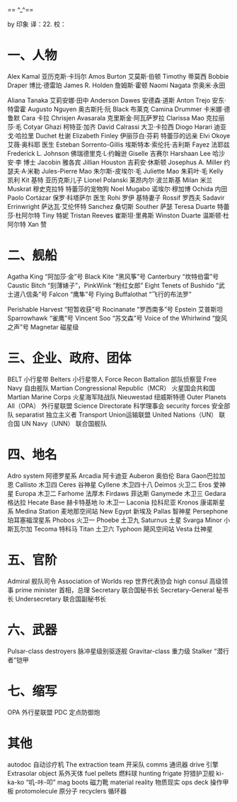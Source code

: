 == ^_^==

by 印象
译：22.
校：
# 一、人物
Alex Kamal 亚历克斯·卡玛尔
Amos Burton 艾莫斯·伯顿    Timothy 蒂莫西
Bobbie Draper 博比·德雷珀
James R. Holden 詹姆斯·霍顿
Naomi Nagata 奈奥米·永田


Aliana Tanaka 艾莉安娜·田中
Anderson Dawes 安德森·道斯
Anton Trejo 安东·特雷霍
Augusto Nguyen 奥古斯托·阮
Black 布莱克
Camina Drummer 卡米娜·德鲁默
Cara 卡拉
Chrisjen Avasarala 克里斯金·阿瓦萨罗拉
Clarissa Mao 克拉丽莎·毛
Cotyar Ghazi 柯特亚·加齐
David Calrassi 大卫·卡拉西
Diogo Harari 迪亚戈·哈拉里
Duchet 杜谢
Elizabeth Finley 伊丽莎白·芬莉 特蕾莎的远亲
Elvi Okoye 艾薇·奥科耶 医生
Esteban Sorrento-Gillis 埃斯特本·索伦托·吉利斯
Fayez 法耶兹
Frederick L. Johnson 佛瑞德里克·L·约翰逊
Giselle 吉赛尔
Harshaan Lee 哈沙安·李 博士
Jacobin 雅各宾
Jillian Houston 吉莉安·休斯顿
Josephus A. Miller 约瑟夫·A·米勒
Jules-Pierre Mao 朱尔斯-皮埃尔·毛
Juliette Mao 朱莉叶·毛
Kelly 凯利
Kit 基特 亚历克斯儿子
Lionel Polanski 莱昂内尔·波兰斯基
Milan 米兰
Muskrat 穆史克拉特 特蕾莎的宠物狗
Noel Mugabo 诺埃尔·穆加博
Ochida 内田
Paolo Cortázar 保罗·科塔萨尔 医生
Rohi 罗伊 基特妻子
Rossif 罗西夫
Sadavir Errinwright 萨达瓦·艾伦怀特
Sanchez 桑切斯
Souther 萨瑟
Teresa Duarte 特蕾莎·杜阿尔特 Tiny 特妮
Tristan Reeves 崔斯坦·里弗斯
Winston Duarte 温斯顿·杜阿尔特
Xan 赞

# 二、舰船
Agatha King “阿加莎·金”号
Black Kite “黑风筝”号
Canterbury “坎特伯雷”号
Caustic Bitch “刻薄婊子”，PinkWink “粉红女郎”
Eight Tenets of Bushido “武士道八信条”号
Falcon “鹰隼”号
Flying Buffalothat “飞行的布法罗”

Perishable Harvest “短暂收获”号
Rocinanate “罗西南多”号 Epstein 艾普斯坦
Sparrowhawk “雀鹰”号
Vincent Soo “苏文森”号
Voice of the Whirlwind “旋风之声”号 Magnetar 磁星级


# 三、企业、政府、团体
BELT 小行星带
Belters 小行星带人
Force Recon Battalion 部队侦察营
Free Navy 自由舰队
Martian Congressional Republic（MCR） 火星国会共和国
Martian Marine Corps 火星海军陆战队
Nieuwestad 纽威斯特德
Outer Planets All（OPA） 外行星联盟
Science Directorate 科学理事会
security forces 安全部队
separatist 独立主义者
Transport Union运输联盟
United Nations（UN） 联合国
UN Navy（UNN） 联合国舰队


# 四、地名
Adro system 阿德罗星系
Arcadia 阿卡迪亚
Auberon 奥伯伦
Bara Gaon巴拉加恩
Callisto 木卫四
Ceres 谷神星
Cyllene 木卫四十八
Deimos 火卫二
Eros 爱神星
Europa 木卫二
Farhome 法厚木
Firdaws 菲达斯
Ganymede 木卫三
Gedara 格达拉
Hecate Base 赫卡特基地
Io 木卫一
Laconia 拉科尼亚
Kronos 康诺斯星系
Medina Station 麦地那空间站
New Egypt 新埃及
Pallas 智神星
Persephone 珀耳塞福涅星系
Phobos 火卫一
Phoebe 土卫九
Saturnus 土星
Svarga Minor 小斯瓦尔加
Tecoma 特科马
Titan 土卫六
Typhoon 飓风空间站
Vesta 灶神星

# 五、官阶
Admiral 舰队司令
Association of Worlds rep 世界代表协会
high consul 高级领事
prime minister 首相，总理
Secretary 联合国秘书长
Secretary-General 秘书长
Undersecretary 联合国副秘书长


# 六、武器
Pulsar-class destroyers 脉冲星级别驱逐舰
Gravitar-class 重力级
Stalker “潜行者”铠甲

# 七、缩写
OPA 外行星联盟
PDC 定点防御炮


# 其他
autodoc 自动诊疗机
The extraction team 开采队
comms 通讯器
drive 引擎
Extrasolar object 系外天体
fuel pellets 燃料球
hunting frigate 狩猎护卫舰
ki-ka-ko “叽-咔-叩”
mag boots 磁力靴
material reality 物质现实
ops deck 操作甲板
protomolecule 原分子
recyclers 循环器